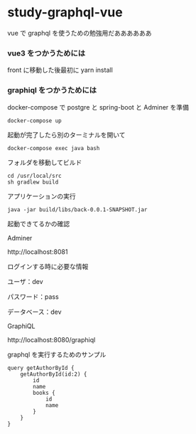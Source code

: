 # study-graphql-vue

vue で graphql を使うための勉強用だああああああ

### vue3 をつかうためには

front に移動した後最初に yarn install

### graphiql をつかうためには

docker-compose で postgre と spring-boot と Adminer を準備

```
docker-compose up
```

起動が完了したら別のターミナルを開いて

```
docker-compose exec java bash
```

フォルダを移動してビルド

```
cd /usr/local/src
sh gradlew build
```

アプリケーションの実行

```
java -jar build/libs/back-0.0.1-SNAPSHOT.jar
```

起動できてるかの確認

Adminer

http://localhost:8081

ログインする時に必要な情報

ユーザ：dev

パスワード：pass

データベース：dev

GraphiQL

http://localhost:8080/graphiql

graphql を実行するためのサンプル

```
query getAuthorById {
    getAuthorById(id:2) {
        id
        name
        books {
            id
            name
        }
    }
}
```
